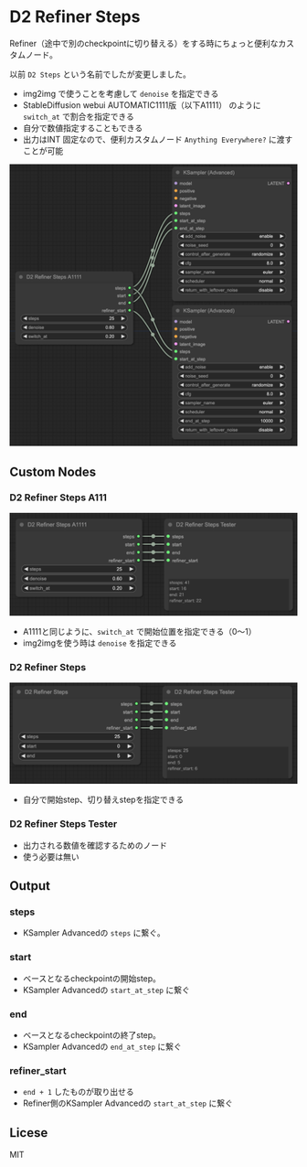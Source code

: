 # D2 Refiner Steps

Refiner（途中で別のcheckpointに切り替える）をする時にちょっと便利なカスタムノード。

以前 `D2 Steps` という名前でしたが変更しました。

- img2img で使うことを考慮して `denoise` を指定できる
- StableDiffusion webui AUTOMATIC1111版（以下A1111） のように `switch_at` で割合を指定できる
- 自分で数値指定することもできる
- 出力はINT 固定なので、便利カスタムノード `Anything Everywhere?` に渡すことが可能

<img src="./img/about.png">


## Custom Nodes

### D2 Refiner Steps A111

<img src="./img/steps_a1111.png">

- A1111と同じように、`switch_at` で開始位置を指定できる（0〜1）
- img2imgを使う時は `denoise` を指定できる


### D2 Refiner Steps

<img src="./img/steps.png">

- 自分で開始step、切り替えstepを指定できる

### D2 Refiner Steps Tester

- 出力される数値を確認するためのノード
- 使う必要は無い


## Output

### steps
- KSampler Advancedの `steps` に繋ぐ。

### start
- ベースとなるcheckpointの開始step。
- KSampler Advancedの `start_at_step` に繋ぐ

### end
- ベースとなるcheckpointの終了step。
- KSampler Advancedの `end_at_step` に繋ぐ

### refiner_start
- `end + 1` したものが取り出せる
- Refiner側のKSampler Advancedの `start_at_step` に繋ぐ

## Licese

MIT
